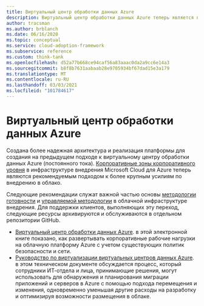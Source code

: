 ```yaml
---
title: Виртуальный центр обработки данных Azure
description: Виртуальный центр обработки данных Azure теперь является платформой внедрения Microsoft Cloud для Azure. Сведения о ресурсах, доступных для поддержки этого перехода.
author: tracsman
ms.author: brblanch
ms.date: 06/16/2020
ms.topic: conceptual
ms.service: cloud-adoption-framework
ms.subservice: reference
ms.custom: think-tank
ms.openlocfilehash: d52a77b668ce94caf56a83aaac0da2a9cc6e14a3
ms.sourcegitcommit: b8f8b7631aabaab28e9705934bf67dad15e3a179
ms.translationtype: MT
ms.contentlocale: ru-RU
ms.lasthandoff: 03/03/2021
ms.locfileid: "101784617"
---
```

<!-- docutune:ignore "Azure Virtual Datacenter" -->

# <a name="azure-virtual-datacenter"></a>Виртуальный центр обработки данных Azure

Создана более надежная архитектура и реализация платформы для создания на предыдущем подходе к виртуальному центру обработки данных Azure (постоянного тока). [Корпоративные зоны корпоративного уровня](../ready/enterprise-scale/index.md) в инфраструктуре внедрения Microsoft Cloud для Azure теперь являются рекомендуемым подходом к более крупным усилиям по внедрению в облако.

Следующие рекомендации служат важной частью основы [методологии готовности](../ready/index.md) и [управляемой методологии](../govern/index.md) в облачной инфраструктуре внедрения. Для поддержки клиентов, выполняющих эту переход, следующие ресурсы архивируются и обслуживаются в отдельном репозитории GitHub.

- [Виртуальный центр обработки данных Azure](https://raw.githubusercontent.com/microsoft/CloudAdoptionFramework/master/archive/vdc/Azure_Virtual_Datacenter.pdf). в этой электронной книге показано, как развертывать корпоративные рабочие нагрузки на облачную платформу Azure с учетом существующих политик безопасности и сети.
- [Руководство по виртуализации виртуальных центров данных Azure](https://raw.githubusercontent.com/microsoft/CloudAdoptionFramework/master/archive/vdc/Azure_Virtual_Datacenter_Lift_and_Shift_Guide.pdf). в этом техническом документе обсуждается процесс, который сотрудники ИТ-отдела и лица, принимающие решения, могут использовать для обнаружения и планирования миграции приложений и серверов в Azure с помощью подхода перемещения и изменения, одновременно уменьшая другие расходы на разработку и оптимизируя возможности размещения в облаке.
